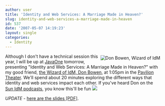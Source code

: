 ```yaml
---
author: user
title: 'Identity and Web Services: A Marriage Made in Heaven?'
slug: identity-and-web-services-a-marriage-made-in-heaven
id: 537
date: '2007-05-07 14:19:23'
layout: single
categories:
  - Identity
---
```


[<span style="margin: 5px; float: right;">![Don Bowen, Wizard of IdM](https://opends.dev.java.net/public/misc/bio-photos/bowen.jpg)</span>](http://blogs.sun.com/wizidm/ "Don Bowen, Wizard of IdM")

Although I don't have a technical session this year, I will be up at [JavaOne](http://java.sun.com/javaone/sf/) tomorrow, presenting "Identity and Web Services: A Marriage Made in Heaven?" with my good friend, [the Wizard of IdM, Don Bowen](http://blogs.sun.com/wizidm/), at 1:05pm in the [Pavilion Theater](http://java.sun.com/javaone/sf/activities.jsp#theater). We'll spend about 20 minutes exploring the different ways that identity and web services impact each other. If you've heard Don on the [Sun IdM podcasts](http://www.sun.com/software/products/identity/podcasts.jsp), you know this'll be fun ![](http://blogs.sun.com/images/smileys/smile.gif)

_UPDATE_ - [here are the slides [PDF]](http://blog.superpat.com/IdentityWebServicesJ107.pdf).